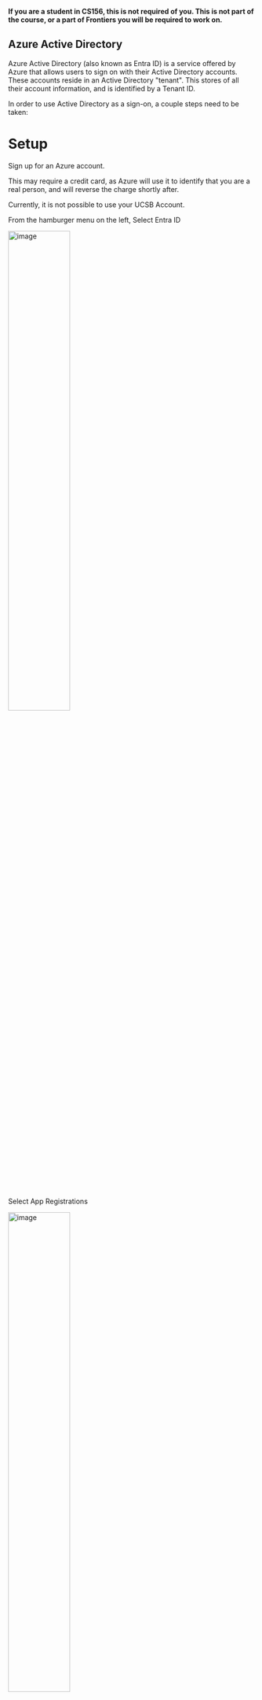 **If you are a student in CS156, this is not required of you. This is not part of the course, or a part of Frontiers you will be required to work on.**

## Azure Active Directory
Azure Active Directory (also known as Entra ID) is a service offered by Azure that allows users to sign on with their Active Directory accounts. These accounts reside in an Active Directory "tenant". 
This stores of all their account information, and is identified by a Tenant ID.

In order to use Active Directory as a sign-on, a couple steps need to be taken:
# Setup
Sign up for an Azure account.

This may require a credit card, as Azure will use it to identify that you are a real person, and will reverse the charge shortly after.

Currently, it is not possible to use your UCSB Account.

From the hamburger menu on the left, Select Entra ID

<img width="50%" height="50%" alt="image" src="https://github.com/user-attachments/assets/34fcd148-8b1c-46eb-a11f-24cf9b932165" />

Select App Registrations

<img width="50%" height="50%" alt="image" src="https://github.com/user-attachments/assets/20f99256-e82e-42ae-af17-a760dfbb09e2" />

Select New Registration

<img width="1000" height="435" alt="image" src="https://github.com/user-attachments/assets/f8ae7a65-c0e8-4d69-86b1-d9a6fef18a8f" />

Fill in a name, and select "Accounts in any organizational directory (Any Microsoft Entra ID tenant - Multitenant)"

<img width="1378" height="976" alt="image" src="https://github.com/user-attachments/assets/9fb52c95-b655-4b1f-9a3a-425adb919c04" />

Then, fill in a Redirect URI:
```web
http://localhost:8080/login/oauth2/code/azure-dev
```
Select web as the platform.

Click create.

From this next screen, copy your Application ID and Directory (tenant) ID to their places in .env respectively:
```env
MICROSOFT_TENANT_ID=<tenant-id>
MICROSOFT_CLIENT_ID=<client-id>
```

Next, let's add a client secret. Select "Add a certificate or secret", then select "New Client Secret".

Give it a name and an expiry date. Click add, and copy the value to its respective place in .env:
```env
MICROSOFT_CLIENT_SECRET=<client-secret>
```

Finally, let's add at least one more Redirect URI. Select "Authentication"

<img width="200" height="420" alt="image" src="https://github.com/user-attachments/assets/ee62bce6-4bb8-4ba1-aa8c-407d503227b5" />

Then, from "Web" select "Add URI".

Add your dokku installation with the following URI:
```web
https://<appname>.dokku-<dokku-number>.cs.ucsb.edu/login/oauth2/code/azure-dev
```

Click "Save" at the bottom.

This is now set up. To use it on localhost, place `MICROSOFT=true` at the beginning of the spring boot run command, like so:
`MICROSOFT=true mvn spring-boot:run`.

To use on dokku, add `MICROSOFT_CLIENT_SECRET`, `MICROSOFT_TENANT_ID`, and `MICROSOFT_CLIENT_ID` as environmental variables. Additonally, you must run the following:
```bash
dokku config:set --no-restart <appname> MICROSOFT=true
```

The setup is now complete!

## Implementation Notes
When Microsoft issues OIDC tokens, they are listed with the issuer including the AD Tenant ID. Since this changes depending on the organization, other Active Directory tenants (ie Oregon State or Chico State)
have different Tenant IDs. As a result, when they try to sign in, they are listed as being issued by those tenants. Spring Security, by default, does not allow this, and so `SecurityConfig.java` includes a custom validator for the tokens
that checks the result of the url, and ensures the only difference is the tenant ID. 

Additionally, since Microsoft requires you to use your own tenant ID as the issuer url, most of the OIDC endpoints are manually set in `application-microsoft.properties`.
